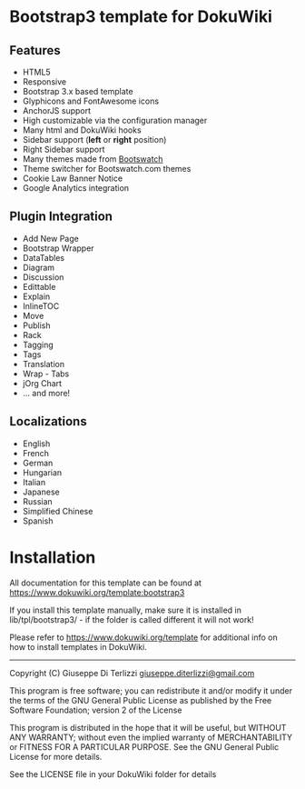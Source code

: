 Bootstrap3 template for DokuWiki
================================

## Features

  * HTML5
  * Responsive
  * Bootstrap 3.x based template
  * Glyphicons and FontAwesome icons
  * AnchorJS support
  * High customizable via the configuration manager
  * Many html and DokuWiki hooks
  * Sidebar support (**left** or **right** position)
  * Right Sidebar support
  * Many themes made from [Bootswatch](https://bootswatch.com)
  * Theme switcher for Bootswatch.com themes
  * Cookie Law Banner Notice
  * Google Analytics integration

## Plugin Integration

  * Add New Page
  * Bootstrap Wrapper
  * DataTables
  * Diagram
  * Discussion
  * Edittable
  * Explain
  * InlineTOC
  * Move
  * Publish
  * Rack
  * Tagging
  * Tags
  * Translation
  * Wrap - Tabs
  * jOrg Chart
  * ... and more!

## Localizations

  * English
  * French
  * German
  * Hungarian
  * Italian
  * Japanese
  * Russian
  * Simplified Chinese
  * Spanish

# Installation

All documentation for this template can be found at
https://www.dokuwiki.org/template:bootstrap3

If you install this template manually, make sure it is installed in
lib/tpl/bootstrap3/ - if the folder is called different it
will not work!

Please refer to https://www.dokuwiki.org/template for additional info
on how to install templates in DokuWiki.


----
Copyright (C) Giuseppe Di Terlizzi <giuseppe.diterlizzi@gmail.com>

This program is free software; you can redistribute it and/or modify
it under the terms of the GNU General Public License as published by
the Free Software Foundation; version 2 of the License

This program is distributed in the hope that it will be useful,
but WITHOUT ANY WARRANTY; without even the implied warranty of
MERCHANTABILITY or FITNESS FOR A PARTICULAR PURPOSE.  See the
GNU General Public License for more details.

See the LICENSE file in your DokuWiki folder for details
